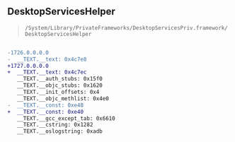 ## DesktopServicesHelper

> `/System/Library/PrivateFrameworks/DesktopServicesPriv.framework/DesktopServicesHelper`

```diff

-1726.0.0.0.0
-  __TEXT.__text: 0x4c7e8
+1727.0.0.0.0
+  __TEXT.__text: 0x4c7ec
   __TEXT.__auth_stubs: 0x15f0
   __TEXT.__objc_stubs: 0x1620
   __TEXT.__init_offsets: 0x4
   __TEXT.__objc_methlist: 0x4e0
-  __TEXT.__const: 0xe48
+  __TEXT.__const: 0xe40
   __TEXT.__gcc_except_tab: 0x6610
   __TEXT.__cstring: 0x1282
   __TEXT.__oslogstring: 0xadb

```
